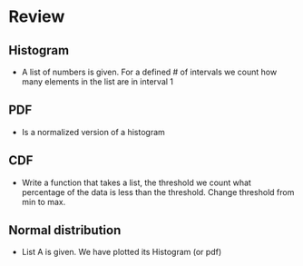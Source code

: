 # Review

## Histogram

- A list of numbers is given. For a defined # of intervals we count how many elements in the list are in interval 1

## PDF
- Is a normalized version of a histogram

## CDF
- Write a function that takes a list, the threshold we count what percentage of the data is less than the threshold. Change threshold from min to max. 

## Normal distribution

- List A is given. We have plotted its Histogram (or pdf)